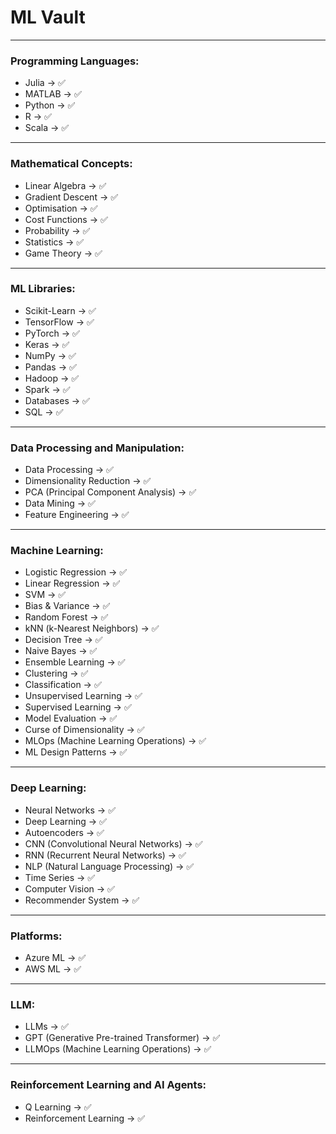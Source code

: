 # ML Vault

---
### **Programming Languages:**
- Julia -> ✅
- MATLAB -> ✅
- Python -> ✅
- R -> ✅
- Scala -> ✅

---

### **Mathematical Concepts:**
- Linear Algebra -> ✅
- Gradient Descent -> ✅
- Optimisation -> ✅
- Cost Functions -> ✅
- Probability -> ✅
- Statistics -> ✅
- Game Theory -> ✅

---

### **ML Libraries:**

- Scikit-Learn -> ✅
- TensorFlow -> ✅
- PyTorch -> ✅
- Keras -> ✅
- NumPy -> ✅
- Pandas -> ✅
- Hadoop -> ✅
- Spark -> ✅
- Databases -> ✅
- SQL -> ✅

---

### **Data Processing and Manipulation:**
- Data Processing -> ✅
- Dimensionality Reduction -> ✅
- PCA (Principal Component Analysis) -> ✅
- Data Mining -> ✅
- Feature Engineering -> ✅

---
### Machine Learning: 

- Logistic Regression -> ✅
- Linear Regression -> ✅
- SVM -> ✅
- Bias & Variance -> ✅
- Random Forest -> ✅
- kNN (k-Nearest Neighbors) -> ✅
- Decision Tree -> ✅
- Naive Bayes -> ✅
- Ensemble Learning -> ✅
- Clustering -> ✅
- Classification -> ✅
- Unsupervised Learning -> ✅
- Supervised Learning -> ✅
- Model Evaluation -> ✅
- Curse of Dimensionality -> ✅
- MLOps (Machine Learning Operations) -> ✅
- ML Design Patterns -> ✅


---

### **Deep Learning:**
- Neural Networks -> ✅
- Deep Learning -> ✅
- Autoencoders -> ✅
- CNN (Convolutional Neural Networks) -> ✅
- RNN (Recurrent Neural Networks) -> ✅
- NLP (Natural Language Processing) -> ✅
- Time Series -> ✅
- Computer Vision -> ✅
- Recommender System -> ✅

---

### Platforms:

- Azure ML -> ✅
- AWS ML -> ✅

---
### LLM:

- LLMs -> ✅
- GPT (Generative Pre-trained Transformer) -> ✅
- LLMOps (Machine Learning Operations) -> ✅

---

### **Reinforcement Learning and AI Agents:**
- Q Learning -> ✅
- Reinforcement Learning -> ✅


